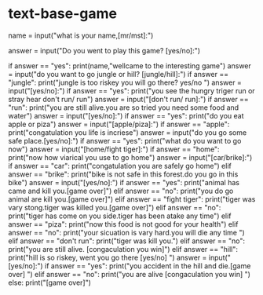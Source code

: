 # text-base-game
name = input("what is your name,[mr/mst]:")

answer = input("Do you went to play this game? [yes/no]:")

if answer == "yes":
    print(name,"wellcame to the interesting game")
    answer = input("do you want to go jungle or hill? [jungle/hill]:")
    if answer == "jungle":
        print("jungle is too riskey you will go there? yes/no ")
        answer = input("[yes/no]:")
        if answer == "yes":
            print("you see the hungry triger run or stray hear don't run/ run")
            answer = input("[don't run/ run]:")
            if answer == "run":
                print("you are still alive.you are so tried you need some food and water")
                answer = input("[yes/no]:")
                if answer == "yes":
                    print("do you eat apple or piza")
                    answer = input("[apple/piza]:")
                    if answer == "apple":
                        print("congatulation you life is incriese")
                        answer = input("do you go some safe place.[yes/no]:")
                        if answer == "yes":
                            print("what do you want to go now")
                            answer = input("[home/fight tiger]:")
                            if answer == "home":
                                print("now how viarical you use to go home")
                                answer = input("[car/brike]:")
                                if answer == "car":
                                    print("congatulation you are safely go home")
                                elif answer == "brike":
                                    print("bike is not safe in this forest.do you go in this bike")
                                    answer = input("[yes/no]:")
                                    if answer == "yes":
                                        print("animal has came and kill you.[game over]")
                                    elif answer == "no":
                                        print("you do go animal are kill you.[game over]")
                            elif answer == "fight tiger":
                                print("tiger was vary stong.tiger was killed you.[game over]")
                        elif answer == "no":
                            print("tiger has come on you side.tiger has been atake any time")
                    elif answer == "piza":
                        print("now this food is not good for your health")
                elif answer == "no":
                    print("your sicuation is vary hard.you will die any time ")
            elif answer == "don't run":
                print("tiger was kill you.")
        elif answer == "no":
            print("you are still alive. [congaculation you win]")
    elif answer == "hill":
        print("hill is so riskey, went you go there [yes/no] ")
        answer = input("[yes/no]:")
        if answer == "yes":
            print("you accident in the hill and die.[game over] ")
        elif answer == "no":
            print("you are alive [congaculation you win] ")
else:
    print("[game over]")


